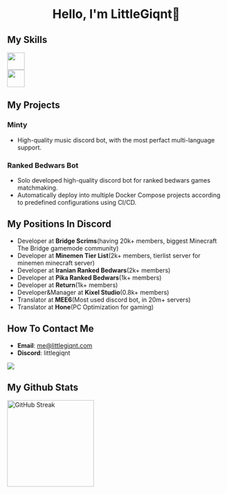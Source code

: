 <h1 align="center">Hello, I'm LittleGiqnt👋</h1>

## My Skills
<a href="https://skillicons.dev">
  <img height=40 src="https://skillicons.dev/icons?i=js,ts,nodejs,java,kotlin,python,c,cpp,html,css,tailwind,php" />
  <br />
  <img height=40 src="https://skillicons.dev/icons?i=aws,nginx,git,github,vscode,idea,vim,docker,kubernetes,mysql,mongodb,postgres" />
</a>

## My Projects
### Minty
- High-quality music discord bot, with the most perfact multi-language support.
### Ranked Bedwars Bot
- Solo developed high-quality discord bot for ranked bedwars games matchmaking.
- Automatically deploy into multiple Docker Compose projects according to predefined configurations using CI/CD.

## My Positions In Discord
- Developer at **Bridge Scrims**(having 20k+ members, biggest Minecraft The Bridge gamemode community)
- Developer at **Minemen Tier List**(2k+ members, tierlist server for minemen minecraft server)
- Developer at **Iranian Ranked Bedwars**(2k+ members)
- Developer at **Pika Ranked Bedwars**(1k+ members)
- Developer at **Return**(1k+ members)
- Developer&Manager at **Kixel Studio**(0.8k+ members)
- Translator at **MEE6**(Most used discord bot, in 20m+ servers)
- Translator at **Hone**(PC Optimization for gaming)

## How To Contact Me
- **Email**: me@littlegiqnt.com
- **Discord**: littlegiqnt
<a href="https://discord.com/users/454927000490999809">
  <img src="https://lanyard.cnrad.dev/api/454927000490999809?showDisplayName=true&idleMessage=Doin'%20nothing%20special%20rn%20:P">
</a>

## My Github Stats
<a href="https://git.io/streak-stats">
  <picture>
    <source
      srcset="https://streak-stats.demolab.com?user=littlegiqnt&theme=tokyonight"
      media="(prefers-color-scheme: dark)"
    />
    <source
      srcset="https://streak-stats.demolab.com?user=littlegiqnt"
      media="(prefers-color-scheme: light), (prefers-color-scheme: no-preference)"
    />
    <img height=200 alt="GitHub Streak" />
  </picture>
</a>
